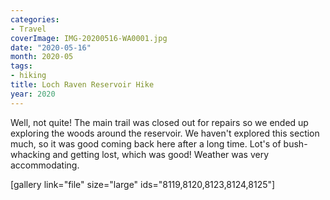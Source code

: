 ```yaml
---
categories:
- Travel
coverImage: IMG-20200516-WA0001.jpg
date: "2020-05-16"
month: 2020-05
tags:
- hiking
title: Loch Raven Reservoir Hike
year: 2020
---
```


Well, not quite! The main trail was closed out for repairs so we ended up exploring the woods around the reservoir. We haven't explored this section much, so it was good coming back here after a long time. Lot's of bush-whacking and getting lost, which was good! Weather was very accommodating.

\[gallery link="file" size="large" ids="8119,8120,8123,8124,8125"\]
